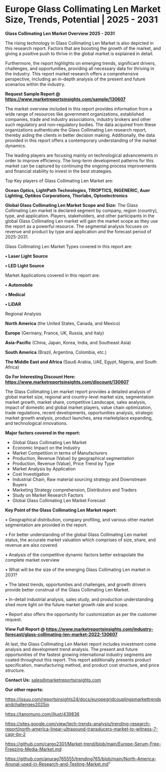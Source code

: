 # Europe Glass Collimating Len Market Size, Trends, Potential | 2025 - 2031

<Strong> Glass Collimating Len Market Overview 2025 - 2031</strong>

The rising technology in Glass Collimating Len Market is also depicted in this research report. Factors that are boosting the growth of the market, and giving a positive push to thrive in the global market is explained in detail.

Furthermore, the report highlights on emerging trends, significant drivers, challenges, and opportunities, providing all necessary data for thriving in the industry. This report market research offers a comprehensive perspective, including an in-depth analysis of the present and future scenarios within the industry.

<strong>Request Sample Report @ <a href=https://www.marketreportsinsights.com/sample/130607>https://www.marketreportsinsights.com/sample/130607</a></strong>

The market overview included in this report provides information from a wide range of resources like government organizations, established companies, trade and industry associations, industry brokers and other such regulatory and non-regulatory bodies. The data acquired from these organizations authenticate the Glass Collimating Len research report, thereby aiding the clients in better decision making. Additionally, the data provided in this report offers a contemporary understanding of the market dynamics.

The leading players are focusing mainly on technological advancements in order to improve efficiency. The long-term development patterns for this market can be captured by continuing the ongoing process improvements and financial stability to invest in the best strategies.

Top Key players of Glass Collimating Len Market are:

<strong>Ocean Optics, LightPath Technologies, TRIOPTICS, INGENERIC, Auer Lighting, Optikos Corporations, Thorlabs, Optoelectronics</strong>

<strong><b>Global Glass Collimating Len Market Scope and Size:</b></strong>
The Glass Collimating Len market is declared segment by company, region (country), type, and application. Players, stakeholders, and other participants in the global Glass Collimating Len market will gain the market scope as they use the report as a powerful resource. The segmental analysis focuses on revenue and product by type and application and the forecast period of 2025-2031.

Glass Collimating Len Market Types covered in this report are:

<strong>• Laser Light Source

• LED Light Source</strong>

Market Applications covered in this report are:

<strong>• Automobile

• Medical

• LiDAR</strong> 

Regional Analysis

<strong>North America</strong> (the United States, Canada, and Mexico)

<strong>Europe</strong> (Germany, France, UK, Russia, and Italy)

<strong>Asia-Pacific</strong> (China, Japan, Korea, India, and Southeast Asia)

<strong>South America</strong> (Brazil, Argentina, Colombia, etc.)

<strong>The Middle East and Africa</strong> (Saudi Arabia, UAE, Egypt, Nigeria, and South Africa)

<strong>Go For Interesting Discount Here: <a href=https://www.marketreportsinsights.com/discount/130607>https://www.marketreportsinsights.com/discount/130607</a></strong>

The Glass Collimating Len market report provides a detailed analysis of global market size, regional and country-level market size, segmentation market growth, market share, competitive Landscape, sales analysis, impact of domestic and global market players, value chain optimization, trade regulations, recent developments, opportunities analysis, strategic market growth analysis, product launches, area marketplace expanding, and technological innovations.

<strong><b>Major factors covered in the report:</b></strong>
<ul>
  <li>Global Glass Collimating Len Market </li>
  <li>Economic Impact on the Industry</li>
  <li>Market Competition in terms of Manufacturers</li>
  <li>Production, Revenue (Value) by geographical segmentation</li>
  <li>Production, Revenue (Value), Price Trend by Type</li>
  <li>Market Analysis by Application</li>
  <li>Cost Investigation</li>
  <li>Industrial Chain, Raw material sourcing strategy and Downstream Buyers</li>
  <li>Marketing Strategy comprehension, Distributors and Traders</li>
  <li>Study on Market Research Factors</li>
  <li>Global Glass Collimating Len Market Forecast</li>
</ul>

<strong><b>Key Point of the Glass Collimating Len Market report:</b></strong>

• Geographical distribution, company profiling, and various other market segmentation are provided in the report.

• For better understanding of the global Glass Collimating Len market status, the accurate market valuation which comprises of size, share, and revenue are also covered.

• Analysis of the competitive dynamic factors better extrapolate the complete market overview

• What will be the size of the emerging Glass Collimating Len market in 2031?

• The latest trends, opportunities and challenges, and growth drivers provide better construal of the Glass Collimating Len Market.

• In-detail industrial analysis, sales study, and production understanding shed more light on the future market growth rate and scope.

• Report also offers the opportunity for customization as per the customer request.

<strong><b>View Full Report @ <a href=https://www.marketreportsinsights.com/industry-forecast/glass-collimating-len-market-2022-130607>https://www.marketreportsinsights.com/industry-forecast/glass-collimating-len-market-2022-130607</a></b></strong>


At last, the Glass Collimating Len Market report includes investment come analysis and development trend analysis. The present and future opportunities of the fastest growing international industry segments are coated throughout this report. This report additionally presents product specification, manufacturing method, and product cost structure, and price structure.

<strong>Contact Us:</strong>
sales@marketreportsinsights.com

<strong>Our other reports:</strong>

<a href=https://issuu.com/reportsinsights24/docs/europegridcouplingsmarkettrendsandchallenges2025in>https://issuu.com/reportsinsights24/docs/europegridcouplingsmarkettrendsandchallenges2025in</a>

<a href=https://tanomuno.com/illust/439836>https://tanomuno.com/illust/439836</a>

<a href=https://sites.google.com/view/tech-trends-analysis/trending-research-report/north-america-linear-ultrasound-transducers-market-to-witness-7-cagr-by-2>https://sites.google.com/view/tech-trends-analysis/trending-research-report/north-america-linear-ultrasound-transducers-market-to-witness-7-cagr-by-2</a>

<a href=https://github.com/cargo2301/Market-trend/blob/main/Europe-Serum-Free-Freezing-Media-Market.md>https://github.com/cargo2301/Market-trend/blob/main/Europe-Serum-Free-Freezing-Media-Market.md</a>

<a href=https://github.com/anurag765555/trending765/blob/main/North-America-Anunal-used-in-Research-and-Testing-Market.md>https://github.com/anurag765555/trending765/blob/main/North-America-Anunal-used-in-Research-and-Testing-Market.md</a>"
